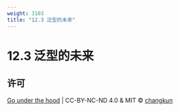 ```yaml
---
weight: 3103
title: "12.3 泛型的未来"
---
```


# 12.3 泛型的未来


## 许可

[Go under the hood](https://github.com/changkun/go-under-the-hood) | CC-BY-NC-ND 4.0 & MIT &copy; [changkun](https://changkun.de)